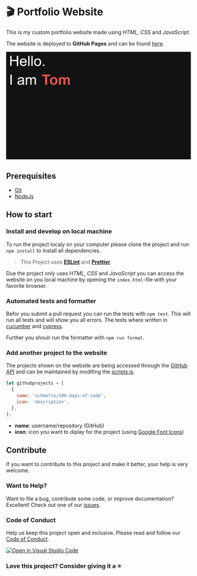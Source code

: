 # :clapper: Portfolio Website

This is my custom portfolio website made using _HTML_, _CSS_ and _JavaScript_.

The website is deployed to **GitHub Pages** and can be found [here](https://schmelto.github.io/Portfolio/).

[![portfolio](./assets/portfolio.gif)](https://schmelto.github.io/Portfolio/)

## Prerequisites

- [Git](https://git-scm.com/)
- [NodeJs](https://nodejs.org/)

## How to start

### Install and develop on local machine

To run the project localy on your computer please clone the project and run `npm install` to install all dependencies.

> This Project uses **[ESLint](https://eslint.org/)** and **[Prettier](https://prettier.io/)**.

Due the project only uses _HTML_, _CSS_ and _JavaScript_ you can access the website on you local machine by opening the `index.html`-file with your favorite browser.

### Automated tests and formatter

Befor you submit a pull request you can run the tests with `npm test`. This will run all tests and will show you all errors. The tests where written in [cucumber](https://cucumber.io/) and [cypress](https://www.cypress.io/).

Further you shoulr run the formatter with `npm run format`.

### Add another project to the website

The projects shown on the website are being accessed through the [GitHub API](https://docs.github.com/en/rest) and can be maintained by modifing the [scripts.js](./js/scripts.js).

```js
let githubprojects = [
  {
    name: 'schmelto/100-days-of-code',
    icon: 'description',
  },
];
```

- **name**: username/repository (GitHub)
- **icon**: icon you want to diplay for the project (using [Google Font Icons](https://fonts.google.com/icons))

## Contribute

If you want to contribute to this project and make it better, your help is very welcome.

### Want to Help?

Want to file a bug, contribute some code, or improve documentation? Excellent! Check out one of our [issues](https://github.com/schmelto/Portfolio/issues).

### Code of Conduct

Help us keep this project open and inclusive. Please read and follow our [Code of Conduct](./CODE_OF_CONDUCT.md).

[![Open in Visual Studio Code](https://open.vscode.dev/badges/open-in-vscode.svg)](https://open.vscode.dev/schmelto/Portfolio)

### Love this project? Consider giving it a ⭐

